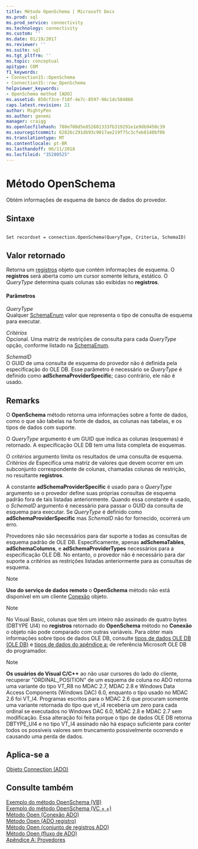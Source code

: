 ```yaml
---
title: Método OpenSchema | Microsoft Docs
ms.prod: sql
ms.prod_service: connectivity
ms.technology: connectivity
ms.custom: ''
ms.date: 01/19/2017
ms.reviewer: ''
ms.suite: sql
ms.tgt_pltfrm: ''
ms.topic: conceptual
apitype: COM
f1_keywords:
- Connection15::OpenSchema
- Connection15::raw_OpenSchema
helpviewer_keywords:
- OpenSchema method [ADO]
ms.assetid: 850cf3ce-f18f-4e7c-8597-96c1dc504866
caps.latest.revision: 21
author: MightyPen
ms.author: genemi
manager: craigg
ms.openlocfilehash: 780e708d5e852601333fb319291e1e9db9450c39
ms.sourcegitcommit: 62826c291db93c9017ae219f75c3cfeb8140bf06
ms.translationtype: MT
ms.contentlocale: pt-BR
ms.lasthandoff: 06/11/2018
ms.locfileid: "35280525"
---
```

# <a name="openschema-method"></a>Método OpenSchema
Obtém informações de esquema de banco de dados do provedor.  
  
## <a name="syntax"></a>Sintaxe  
  
```  
  
Set recordset = connection.OpenSchema(QueryType, Criteria, SchemaID)  
```  
  
## <a name="return-value"></a>Valor retornado  
 Retorna um [registros](../../../ado/reference/ado-api/recordset-object-ado.md) objeto que contém informações de esquema. O **registros** será aberta como um cursor somente leitura, estático. O *QueryType* determina quais colunas são exibidas no **registros**.  
  
#### <a name="parameters"></a>Parâmetros  
 *QueryType*  
 Qualquer [SchemaEnum](../../../ado/reference/ado-api/schemaenum.md) valor que representa o tipo de consulta de esquema para executar.  
  
 *Critérios*  
 Opcional. Uma matriz de restrições de consulta para cada *QueryType* opção, conforme listado na [SchemaEnum](../../../ado/reference/ado-api/schemaenum.md).  
  
 *SchemaID*  
 O GUID de uma consulta de esquema do provedor não é definida pela especificação do OLE DB. Esse parâmetro é necessário se *QueryType* é definido como **adSchemaProviderSpecific**; caso contrário, ele não é usado.  
  
## <a name="remarks"></a>Remarks  
 O **OpenSchema** método retorna uma informações sobre a fonte de dados, como o que são tabelas na fonte de dados, as colunas nas tabelas, e os tipos de dados com suporte.  
  
 O *QueryType* argumento é um GUID que indica as colunas (esquemas) é retornado. A especificação OLE DB tem uma lista completa de esquemas.  
  
 O *critérios* argumento limita os resultados de uma consulta de esquema. *Critérios de* Especifica uma matriz de valores que devem ocorrer em um subconjunto correspondente de colunas, chamadas colunas de restrição, no resultante **registros**.  
  
 A constante **adSchemaProviderSpecific** é usado para o *QueryType* argumento se o provedor define suas próprias consultas de esquema padrão fora de tais listadas anteriormente. Quando essa constante é usado, o *SchemaID* argumento é necessário para passar o GUID da consulta de esquema para executar. Se *QueryType* é definido como **adSchemaProviderSpecific** mas *SchemaID* não for fornecido, ocorrerá um erro.  
  
 Provedores não são necessários para dar suporte a todas as consultas de esquema padrão de OLE DB. Especificamente, apenas **adSchemaTables**, **adSchemaColumns**, e **adSchemaProviderTypes** necessários para a especificação OLE DB. No entanto, o provedor não é necessário para dar suporte a *critérios* as restrições listadas anteriormente para as consultas de esquema.  
  
> [!NOTE]
>  **Uso do serviço de dados remoto** o **OpenSchema** método não está disponível em um cliente [Conexão](../../../ado/reference/ado-api/connection-object-ado.md) objeto.  
  
> [!NOTE]
>  No Visual Basic, colunas que têm um inteiro não assinado de quatro bytes (DBTYPE UI4) no **registros** retornado do **OpenSchema** método no **Conexão** o objeto não pode comparado com outras variáveis. Para obter mais informações sobre tipos de dados OLE DB, consulte [tipos de dados OLE DB (OLE DB)](http://msdn.microsoft.com/en-us/6039292f-74e0-49b2-b133-17bc117ebf6a) e [tipos de dados do apêndice a:](http://msdn.microsoft.com/en-us/e3a0533a-2196-4eb0-a31e-92fe9556ada6) de referência Microsoft OLE DB do programador.  
  
> [!NOTE]
>  **Os usuários do Visual C/C++** ao não usar cursores do lado do cliente, recuperar "ORDINAL_POSITION" de um esquema de coluna no ADO retorna uma variante do tipo VT_R8 no MDAC 2.7, MDAC 2.8 e Windows Data Access Components (Windows DAC) 6.0, enquanto o tipo usado no MDAC 2.6 foi VT_I4. Programas escritos para o MDAC 2.6 que procuram somente uma variante retornada do tipo que vt_i4 receberia um zero para cada ordinal se executados no Windows DAC 6.0, MDAC 2.8 e MDAC 2.7 sem modificação. Essa alteração foi feita porque o tipo de dados OLE DB retorna DBTYPE_UI4 e no tipo VT_I4 assinado não há espaço suficiente para conter todos os possíveis valores sem truncamento possivelmente ocorrendo e causando uma perda de dados.  
  
## <a name="applies-to"></a>Aplica-se a  
 [Objeto Connection (ADO)](../../../ado/reference/ado-api/connection-object-ado.md)  
  
## <a name="see-also"></a>Consulte também  
 [Exemplo do método OpenSchema (VB)](../../../ado/reference/ado-api/openschema-method-example-vb.md)   
 [Exemplo do método OpenSchema (VC + +)](../../../ado/reference/ado-api/openschema-method-example-vc.md)   
 [Método Open (Conexão ADO)](../../../ado/reference/ado-api/open-method-ado-connection.md)   
 [Método Open (ADO registro)](../../../ado/reference/ado-api/open-method-ado-record.md)   
 [Método Open (conjunto de registros ADO)](../../../ado/reference/ado-api/open-method-ado-recordset.md)   
 [Método Open (fluxo de ADO)](../../../ado/reference/ado-api/open-method-ado-stream.md)   
 [Apêndice A: Provedores](../../../ado/guide/appendixes/appendix-a-providers.md)

